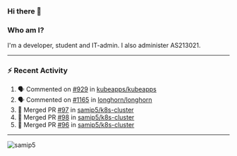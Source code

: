 ### Hi there 👋

### Who am I?
I'm a developer, student and IT-admin. I also administer AS213021.

---
### :zap: Recent Activity
<!--START_SECTION:activity-->
1. 🗣 Commented on [#929](https://github.com/kubeapps/kubeapps/issues/929) in [kubeapps/kubeapps](https://github.com/kubeapps/kubeapps)
2. 🗣 Commented on [#1165](https://github.com/longhorn/longhorn/issues/1165) in [longhorn/longhorn](https://github.com/longhorn/longhorn)
3. 🎉 Merged PR [#97](https://github.com/samip5/k8s-cluster/pull/97) in [samip5/k8s-cluster](https://github.com/samip5/k8s-cluster)
4. 🎉 Merged PR [#98](https://github.com/samip5/k8s-cluster/pull/98) in [samip5/k8s-cluster](https://github.com/samip5/k8s-cluster)
5. 🎉 Merged PR [#96](https://github.com/samip5/k8s-cluster/pull/96) in [samip5/k8s-cluster](https://github.com/samip5/k8s-cluster)
<!--END_SECTION:activity-->
---

<img align="center" src="https://github-readme-stats.vercel.app/api?username=samip5&show_icons=true" alt="samip5" />
